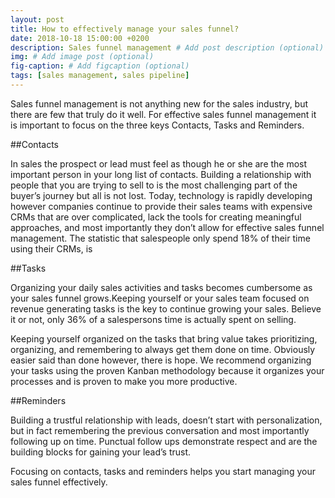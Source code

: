 ```yaml
---
layout: post
title: How to effectively manage your sales funnel?
date: 2018-10-18 15:00:00 +0200
description: Sales funnel management # Add post description (optional)
img: # Add image post (optional)
fig-caption: # Add figcaption (optional)
tags: [sales management, sales pipeline]
---
```


Sales funnel management is not anything new for the sales industry, but there are few that truly do it well. For effective sales funnel management it is important to focus on the three keys Contacts, Tasks and Reminders. 

##Contacts

In sales the prospect or lead must feel as though he or she are the most important person in your long list of contacts. Building a relationship with people that you are trying to sell to is the most challenging part of the buyer’s journey but all is not lost. Today, technology is rapidly developing however companies continue to provide their sales teams with expensive CRMs that are over complicated, lack the tools for creating meaningful approaches, and most importantly they don’t allow for effective sales funnel management. The statistic that salespeople only spend 18% of their time using their CRMs, is 

##Tasks

Organizing your daily sales activities and tasks becomes cumbersome as your sales funnel grows.Keeping yourself or your sales team focused on revenue generating tasks is the key to continue growing your sales. Believe it or not, only 36% of a salespersons time is actually spent on selling. 

Keeping yourself organized on the tasks that bring value takes prioritizing, organizing, and remembering to always get them done on time. Obviously easier said than done however, there is hope. We recommend organizing your tasks using the proven Kanban methodology because it organizes your processes and is proven to make you more productive.

##Reminders

Building a trustful relationship with leads, doesn’t start with personalization, but in fact remembering the previous conversation and most importantly following up on time. Punctual follow ups demonstrate respect and are the building blocks for gaining your lead’s trust. 

Focusing on contacts, tasks and reminders helps you start managing your sales funnel effectively.